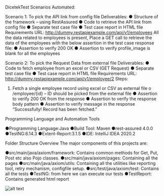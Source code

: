 DicetekTest
Scenarios Automated:

Scenario 1: To pick the API link from config file
Deliverables:
● Structure of the framework – using RestAssured
● Code to retrieve the API link from config file
● Separate test case file
● Test case report in HTML file
Requirements
URL: http://dummy.restapiexample.com/api/v1/employees
All the data related to employees is present, Place a GET call to retrieve the data of the employees
with the below assertion in the test case response file:
● Assertion to verify 200 OK
● Assertion to verify profile_image is blank for all the employees

Scenario 2: To pick the Request Data from external file
Deliverables:
● Code to fetch employee from an excel or CSV (GET Request)
● Separate test case file
● Test case report in HTML file
Requirements
URL: http://dummy.restapiexample.com/api/v1/employee/2
Steps:
1) Fetch a single employee record using excel or CSV as external file
o /employee/{id} – ID should be picked from the external file
● Assertion to verify 200 OK from the response
● Assertion to verify the response body pattern
● Assertion to verify message in the response “Successfully! Record has been fetched.”


Programming Language and Automation Tools

●Programming Language:Java
●Build Tool: Maven
●rest-assured 4.0.0
●TestNG:6.14.3
●Extent-Report:3.1.5
●IDE: IntelliJ IDEA 2020.2

Folder Structure Overview
The major components of this projects are:

●src/main/java/axiom/framework: Contains common methods for Get, Put, Post etc also Pojo classes.
●src/main/java/axiom/pages: Containing all the pages
●src/main/java/axiom/utils: Containing all the utilities like reporting tool, retry mechanism, configfile setup.
●src/test/java/axiom/test: Contains all the tests
●TestNG: from here we can execute our tests
●TestReport: Contains generated html report

![alt text](http://url/to/img.png)

